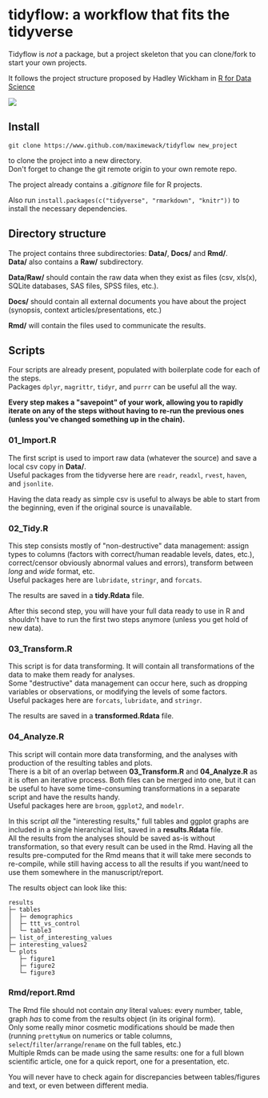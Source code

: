 # tidyflow: a workflow that fits the tidyverse

Tidyflow is *not* a package, but a project skeleton that you can clone/fork to start your own projects.

It follows the project structure proposed by Hadley Wickham in [R for Data Science](http://r4ds.had.co.nz/)

![](http://r4ds.had.co.nz/diagrams/data-science.png)

## Install

`git clone https://www.github.com/maximewack/tidyflow new_project`

to clone the project into a new directory.  
Don't forget to change the git remote origin to your own remote repo.

The project already contains a *.gitignore* file for R projects.

Also run `install.packages(c("tidyverse", "rmarkdown", "knitr"))` to install the necessary dependencies.

## Directory structure

The project contains three subdirectories: **Data/**, **Docs/** and **Rmd/**.  
**Data/** also contains a **Raw/** subdirectory.

**Data/Raw/** should contain the raw data when they exist as files (csv, xls(x), SQLite databases, SAS files, SPSS files, etc.).

**Docs/** should contain all external documents you have about the project (synopsis, context articles/presentations, etc.)

**Rmd/** will contain the files used to communicate the results.

## Scripts

Four scripts are already present, populated with boilerplate code for each of the steps.  
Packages `dplyr`, `magrittr`, `tidyr`, and `purrr` can be useful all the way.

**Every step makes a "savepoint" of your work, allowing you to rapidly iterate on any of the steps without having to re-run the previous ones (unless you've changed something up in the chain).**  

### 01_Import.R

The first script is used to import raw data (whatever the source) and save a local csv copy in **Data/**.  
Useful packages from the tidyverse here are `readr`, `readxl`, `rvest`, `haven`, and `jsonlite`.

Having the data ready as simple csv is useful to always be able to start from the beginning, even if the original source is unavailable.

### 02_Tidy.R

This step consists mostly of "non-destructive" data management: assign types to columns (factors with correct/human readable levels, dates, etc.), correct/censor obviously abnormal values and errors), transform between *long* and *wide* format, etc.  
Useful packages here are `lubridate`, `stringr`, and `forcats`.

The results are saved in a **tidy.Rdata** file.

After this second step, you will have your full data ready to use in R and shouldn't have to run the first two steps anymore (unless you get hold of new data).

### 03_Transform.R

This script is for data transforming. It will contain all transformations of the data to make them ready for analyses.  
Some "destructive" data management can occur here, such as dropping variables or observations, or modifying the levels of some factors.  
Useful packages here are `forcats`, `lubridate`, and `stringr`.

The results are saved in a **transformed.Rdata** file.

### 04_Analyze.R

This script will contain more data transforming, and the analyses with production of the resulting tables and plots.  
There is a bit of an overlap between **03_Transform.R** and **04_Analyze.R** as it is often an iterative process. Both files can be merged into one, but it can be useful to have some time-consuming transformations in a separate script and have the results handy.  
Useful packages here are `broom`, `ggplot2`, and `modelr`.

In this script *all* the "interesting results," full tables and ggplot graphs are included in a single hierarchical list, saved in a **results.Rdata** file.  
All the results from the analyses should be saved as-is without transformation, so that every result can be used in the Rmd.
Having all the results pre-computed for the Rmd means that it will take mere seconds to re-compile, while still having access to all the results if you want/need to use them somewhere in the manuscript/report.

The results object can look like this:

```
results
├─ tables
│  ├─ demographics
│  ├─ ttt_vs_control
│  └─ table3
├─ list_of_interesting_values
├─ interesting_values2
└─ plots
   ├─ figure1
   ├─ figure2
   └─ figure3
```

### Rmd/report.Rmd

The Rmd file should not contain *any* literal values: every number, table, graph *has* to come from the results object (in its original form).  
Only some really minor cosmetic modifications should be made then (running `prettyNum` on numerics or table columns, `select`/`filter`/`arrange`/`rename` on the full tables, etc.)  
Multiple Rmds can be made using the same results: one for a full blown scientific article, one for a quick report, one for a presentation, etc.

You will never have to check again for discrepancies between tables/figures and text, or even between different media.
